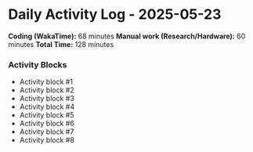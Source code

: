 # Daily Activity Log - 2025-05-23

**Coding (WakaTime):** 68 minutes
**Manual work (Research/Hardware):** 60 minutes
**Total Time:** 128 minutes

### Activity Blocks
- Activity block #1
- Activity block #2
- Activity block #3
- Activity block #4
- Activity block #5
- Activity block #6
- Activity block #7
- Activity block #8
